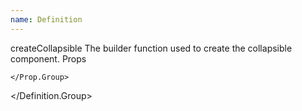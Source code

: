 ```yaml
---
name: Definition
---
```


<script>
  import { Definition } from "$lib/components";
</script>

<Definition>
  <Definition.Name>createCollapsible</Definition.Name>
  <Definition.Description>The builder function used to create the collapsible component.</Definition.Description>
  <Definition.Group>
    <Definition.Group.Name>Props</Definition.Group.Name>
    <Prop.Group>
      <Prop.Column></Prop.Column>

    </Prop.Group>
  </Definition.Group>
</Definition>
